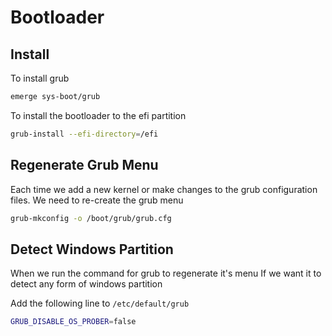 # Bootloader

## Install

To install grub
```bash
emerge sys-boot/grub
```

To install the bootloader to the efi partition
```bash
grub-install --efi-directory=/efi
```

## Regenerate Grub Menu

Each time we add a new kernel or make changes to the grub configuration files.
We need to re-create the grub menu

```bash
grub-mkconfig -o /boot/grub/grub.cfg
```

## Detect Windows Partition

When we run the command for grub to regenerate it's menu
If we want it to detect any form of windows partition

Add the following line to `/etc/default/grub`
```bash
GRUB_DISABLE_OS_PROBER=false
```
